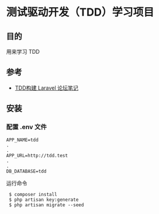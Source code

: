 # 测试驱动开发（TDD）学习项目
## 目的
用来学习 TDD
## 参考
- [TDD构建 Laravel 论坛笔记](https://learnku.com/docs/forum-in-laravel-tdd/1-initialization-database/1633)
## 安装
### 配置 .env 文件
```angular2html
APP_NAME=tdd
.
.
APP_URL=http://tdd.test
.
.
DB_DATABASE=tdd
```
运行命令
```
 $ composer install
 $ php artisan key:generate
 $ php artisan migrate --seed
```
 
